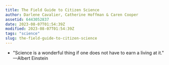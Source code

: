 ```yaml
---
title: The Field Guide to Citizen Science
author: Darlene Cavalier, Catherine Hoffman & Caren Cooper
assetid: 6443052837
date: 2023-08-07T01:54:39Z
modified: 2023-08-07T01:54:39Z
tags: "science"
slug: the-field-guide-to-citizen-science
---
```


*  "Science is a wonderful thing if one does not have to earn a living at it."
   —Albert Einstein

